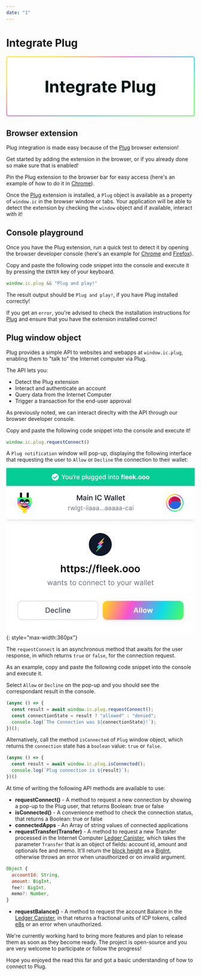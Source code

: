 ```yaml
---
date: "1"
---
```

# Integrate Plug

![](imgs/integrate.png)

## Browser extension

Plug integration is made easy because of the [Plug](https://plugwallet.ooo/) browser extension!

Get started by adding the extension in the browser, or if you already done so make sure that is enabled!

Pin the Plug extension to the browser bar for easy access (here's an example of how to do it in [Chrome](https://support.google.com/chrome_webstore/answer/2664769?hl=en-GB)).

Once the [Plug](https://plugwallet.ooo/) extension is installed, a `Plug` object is available as a property of `window.ic` in the browser window or tabs. Your application will be able to detect the extension by checking the `window` object and if available, interact with it!

## Console playground

Once you have the Plug extension, run a quick test to detect it by opening the browser developer console (here's an example for [Chrome](https://developer.chrome.com/docs/devtools/open/) and [Firefox](https://developer.mozilla.org/en-US/docs/Tools/Browser_Console)).

Copy and paste the following code snippet into the console and execute it by pressing the `ENTER` key of your keyboard.

```js
window.ic.plug && "Plug and play!"
```

The result output should be `Plug and play!`, if you have Plug installed correctly!

If you get an `error`, you're advised to check the installation instructions for [Plug](https://plugwallet.ooo/) and ensure that you have the extension installed correc!

## Plug window object

Plug provides a simple API to websites and webapps at `window.ic.plug`, enabling them to "talk to" the Internet computer via Plug.

The API lets you:

- Detect the Plug extension
- Interact and authenticate an account
- Query data from the Internet Computer
- Trigger a transaction for the end-user approval

As previously noted, we can interact direclty with the API through our browser developer console.

Copy and paste the following code snippet into the console and execute it!

```js
window.ic.plug.requestConnect()
```

A `Plug notification` window will pop-up, displaying the following interface that requesting the user to `Allow` or `Decline` the connection to their wallet:

![](imgs/app-connection.jpg){: style="max-width:360px"}

The `requestConnect` is an asynchronous method that awaits for the user response, in which returns `true` or `false`, for the connection request.

As an example, copy and paste the following code snippet into the console and execute it.

Select `Allow` or `Decline` on the pop-up and you should see the correspondant result in the console.

```js
(async () => {
  const result = await window.ic.plug.requestConnect();
  const connectionState = result ? "allowed" : "denied";
  console.log(`The Connection was ${connectionState}!`);
})();
```

Alternatively, call the method `isConnected` of `Plug` window object, which returns the `connection` state has a `boolean` value: `true` or `false`.

```js
(async () => {
  const result = await window.ic.plug.isConnected();
  console.log(`Plug connection is ${result}`);
})()
```

At time of writing the following API methods are available to use:

- **requestConnect()** - A method to request a new connection by showing a pop-up to the Plug user, that returns Boolean: true or false
- **isConnected()** - A convenience method to check the connection status, that returns a Boolean: true or false
- **connectedApps** - An Array of string values of connected applications
- **requestTransfer(Transfer)** - A method to request a new Transfer processed in the Internet Computer [Ledger Canister](https://sdk.dfinity.org/docs/integration/ledger-quick-start.html#_ledger_canister_overview), which takes the parameter `Transfer` that is an object of fields: account id, amount and optionals fee and memo. It'll return the [block height](https://medium.com/dfinity/achieving-consensus-on-the-internet-computer-ee9fbfbafcbc) as a [BigInt](https://developer.mozilla.org/en-US/docs/Web/JavaScript/Reference/Global_Objects/BigInt), otherwise throws an error when unauthorized or on invalid argument.

```js
Object {
  accountId: String,
  amount: BigInt,
  fee?: BigInt,
  memo?: Number,
}
```
- **requestBalance()** - A method to request the account Balance in the [Ledger Canister](https://sdk.dfinity.org/docs/integration/ledger-quick-start.html#_ledger_canister_overview), in that returns a fractional units of ICP tokens, called [e8s](https://sdk.dfinity.org/docs/token-holders/self-custody-quickstart.html) or an error when unauthorized.

We're currently working hard to bring more features and plan to release them as soon as they become ready. The project is open-source and you are very welcome to participate or follow the progress!

Hope you enjoyed the read this far and got a basic understanding of how to connect to Plug.